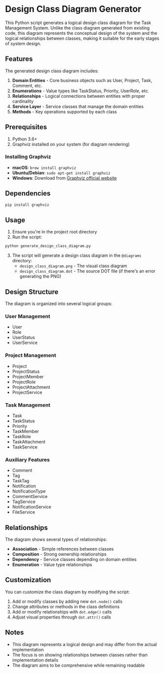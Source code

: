 # Design Class Diagram Generator

This Python script generates a logical design class diagram for the Task Management System. Unlike the class diagram generated from existing code, this diagram represents the conceptual design of the system and the logical relationships between classes, making it suitable for the early stages of system design.

## Features

The generated design class diagram includes:

1. **Domain Entities** - Core business objects such as User, Project, Task, Comment, etc.
2. **Enumerations** - Value types like TaskStatus, Priority, UserRole, etc.
3. **Relationships** - Logical connections between entities with proper cardinality
4. **Service Layer** - Service classes that manage the domain entities
5. **Methods** - Key operations supported by each class

## Prerequisites

1. Python 3.6+
2. Graphviz installed on your system (for diagram rendering)

### Installing Graphviz

- **macOS**: `brew install graphviz`
- **Ubuntu/Debian**: `sudo apt-get install graphviz`
- **Windows**: Download from [Graphviz official website](https://graphviz.org/download/)

## Dependencies

```bash
pip install graphviz
```

## Usage

1. Ensure you're in the project root directory
2. Run the script:

```bash
python generate_design_class_diagram.py
```

3. The script will generate a design class diagram in the `@diagrams` directory:
   - `design_class_diagram.png` - The visual class diagram
   - `design_class_diagram.dot` - The source DOT file (if there's an error generating the PNG)

## Design Structure

The diagram is organized into several logical groups:

### User Management
- User
- Role
- UserStatus
- UserService

### Project Management
- Project
- ProjectStatus
- ProjectMember
- ProjectRole
- ProjectAttachment
- ProjectService

### Task Management
- Task
- TaskStatus
- Priority
- TaskMember
- TaskRole
- TaskAttachment
- TaskService

### Auxiliary Features
- Comment
- Tag
- TaskTag
- Notification
- NotificationType
- CommentService
- TagService
- NotificationService
- FileService

## Relationships

The diagram shows several types of relationships:
- **Association** - Simple references between classes
- **Composition** - Strong ownership relationships
- **Dependency** - Service classes depending on domain entities
- **Enumeration** - Value type relationships

## Customization

You can customize the class diagram by modifying the script:

1. Add or modify classes by adding new `dot.node()` calls
2. Change attributes or methods in the class definitions
3. Add or modify relationships with `dot.edge()` calls
4. Adjust visual properties through `dot.attr()` calls

## Notes

- This diagram represents a logical design and may differ from the actual implementation
- The focus is on showing relationships between classes rather than implementation details
- The diagram aims to be comprehensive while remaining readable 